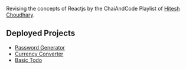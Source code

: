 Revising the concepts of Reactjs by the ChaiAndCode Playlist of [Hitesh Choudhary](https://github.com/hiteshchoudhary).

## Deployed Projects

- [Password Generator](https://strongpasswords.vercel.app/)
- [Currency Converter](https://currencyrates.vercel.app/)
- [Basic Todo](https://managetodo.vercel.app/)

